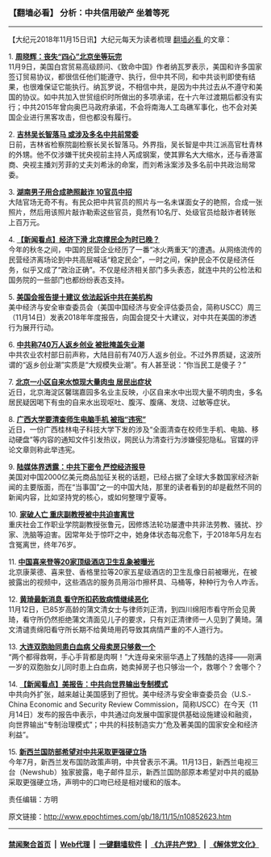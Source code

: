 ### 【翻墙必看】 分析：中共信用破产 坐着等死
------------------------

<p>
 【大纪元2018年11月15日讯】大纪元每天为读者梳理
 <a href="http://www.epochtimes.com/gb/tag/%E7%BF%BB%E5%A2%99%E5%BF%85%E7%9C%8B.html">
  翻墙必看
 </a>
 的文章：
</p>
<p>
 1.
 <b>
  <a href="http://www.epochtimes.com/gb/18/11/14/n10852311.htm" rel="noopener noreferrer" target="_blank">
   周晓辉：丧失“四心”北京坐等玩完
  </a>
 </b>
 <br/>
 11月9日，美国白宫贸易高级顾问、《致命中国》作者纳瓦罗表示，美国和许多国家签订贸易协议，都很信任他们能遵守、执行，但中共不同，和中共谈判即使有结果，也很难保证它能执行。纳瓦罗说，不相信中共，是因为中共过去从不遵守和美国的协议。如中共加入世贸组织时所做出的多项承诺，在十六年过渡期后都没有实行；中共2015年曾向奥巴马政府承诺，不会将南海人工岛礁军事化，也不会对美国企业进行黑客攻击，但也都没有履行。
</p>
<p>
 2.
 <b>
  <a href="http://www.epochtimes.com/gb/18/11/14/n10850562.htm" rel="noopener noreferrer" target="_blank">
   吉林吴长智落马 或涉及多名中共前常委
  </a>
 </b>
 <br/>
 日前，吉林省检察院副检察长吴长智落马。外界指，吴长智是中共江派高官杜青林的外甥。他不仅涉嫌干扰央视前主持人芮成钢案，使其罪名大大缩水，还与香港富商、央视主播刘芳菲的丈夫刘希泳的命案，而刘希泳案涉及多名前中共政治局常委。
</p>
<p>
 3.
 <b>
  <a href="http://www.epochtimes.com/gb/18/11/14/n10852046.htm" rel="noopener noreferrer" target="_blank">
   湖南男子用合成艳照敲诈 10官员中招
  </a>
 </b>
 <br/>
 大陆官场无奇不有。有民众把中共官员的照片与一名未谋面女子的艳照，合成一张照片，然后用该照片敲诈勒索这些官员，竟然有10名厅、处级官员给敲诈者转账上百万元。
</p>
<p>
 4.
 <b>
  <a href="http://www.epochtimes.com/gb/18/11/14/n10851890.htm" rel="noopener noreferrer" target="_blank">
   【新闻看点】经济下滑 北京撑民企为时已晚？
  </a>
 </b>
 <br/>
 今年的秋冬之间，中国的民营企业经历了一番“冰火两重天”的遭遇。从网络流传的民营经济离场论到中共高层喊话“稳定民企”，一时之间，保护民企不仅是经济任务，似乎又成了“政治正确”。不仅是经济相关部门多头表态，就连中共的公检法和国务院的一些部门也都纷纷表态支持。
</p>
<p>
 5.
 <b>
  <a href="http://www.epochtimes.com/gb/18/11/14/n10851671.htm" rel="noopener noreferrer" target="_blank">
   美国会报告提十建议 依法起诉中共在美机构
  </a>
 </b>
 <br/>
 美中经济与安全审查委员会（美国中国经济与安全评估委员会，简称USCC）周三（11月14日）发表2018年年度报告，向国会提交十大建议，对中共在美国的渗透行为展开行动。
</p>
<p>
 6.
 <b>
  <a href="http://www.epochtimes.com/gb/18/11/14/n10851919.htm" rel="noopener noreferrer" target="_blank">
   中共称740万人返乡创业 被批掩盖失业潮
  </a>
 </b>
 <br/>
 中共农业农村部日前声称，大陆目前有740万人返乡创业。不过外界质疑，这波所谓的“返乡创业潮”实质是“大规模失业潮”。有人甚至说：“你当民工是傻子？”
</p>
<p>
 7.
 <b>
  <a href="http://www.epochtimes.com/gb/18/11/14/n10850057.htm" rel="noopener noreferrer" target="_blank">
   北京一小区自来水惊现大量肉虫 居民出症状
  </a>
 </b>
 <br/>
 近日，北京海淀区馨瑞嘉园多名业主反映，小区自来水中出现大量不明肉虫，多名居民疑因喝下有虫的自来水出现呕吐、腹泻、腹痛、发烧、过敏等症状。
</p>
<p>
 8.
 <b>
  <a href="http://www.epochtimes.com/gb/18/11/14/n10851236.htm" rel="noopener noreferrer" target="_blank">
   广西大学要清查师生电脑手机 被指“违宪”
  </a>
 </b>
 <br/>
 近日，一份广西桂林电子科技大学下发的涉及“全面清查在校师生手机、电脑、移动硬盘”等内容的通知文件引发热议，网民认为清查行为涉嫌侵犯隐私。官媒的评论文章则称此举违宪。
</p>
<p>
 9.
 <b>
  <a href="http://www.epochtimes.com/gb/18/11/14/n10851177.htm" rel="noopener noreferrer" target="_blank">
   陆媒体界透露：中共下密令 严控经济报导
  </a>
 </b>
 <br/>
 美国对中国2000亿美元商品加征关税的话题，已经占据了全球大多数国家经济新闻的主要版面，而在“当事国”之一的中国大陆，那里的读者看到的却是截然不同的新闻内容，比如坚持党的核心，或如何整理宁夏等。
</p>
<p>
 10.
 <b>
  <a href="http://www.epochtimes.com/gb/18/11/14/n10851484.htm" rel="noopener noreferrer" target="_blank">
   家破人亡 重庆副教授被中共迫害离世
  </a>
 </b>
 <br/>
 重庆社会工作职业学院副教授张鲁元，因修炼法轮功屡遭中共非法劳教、骚扰、抄家、洗脑等迫害。因常年处于惊吓之中，她身体状态每况愈下，于2018年5月左右含冤离世，终年76岁。
</p>
<p>
 11.
 <b>
  <a href="http://www.epochtimes.com/gb/18/11/14/n10852250.htm" rel="noopener noreferrer" target="_blank">
   中国喜来登等20家顶级酒店卫生乱象被曝光
  </a>
 </b>
 <br/>
 北京康莱德、喜来登、香格里拉等20家五星级酒店的卫生乱像日前被曝光，在被披露出的视频中，这些酒店的服务员用浴巾擦杯具、马桶等，种种行为令人咋舌。
</p>
<p>
 12.
 <b>
  <a href="http://www.epochtimes.com/gb/18/11/14/n10851953.htm" rel="noopener noreferrer" target="_blank">
   黄琦最新消息 看守所扣药致病情继续恶化
  </a>
 </b>
 <br/>
 11月12日，已85岁高龄的蒲文清女士与律师刘正清，到四川绵阳市看守所会见黄琦，看守所仍然拒绝蒲文清面见儿子的要求，只有刘正清律师一人见到了黄琦。蒲文清谴责绵阳看守所长期不给黄琦用药导致其病情严重的不人道行为。
</p>
<p>
 13.
 <b>
  <a href="http://www.epochtimes.com/gb/18/11/14/n10852271.htm" rel="noopener noreferrer" target="_blank">
   大连双胞胎同患白血病 父母卖房只够救一个
  </a>
 </b>
 <br/>
 “两个都得救啊，手心手背都是肉啊！”大连母亲宋丽华遇上了残酷的选择——刚满一岁的双胞胎女儿同时患上白血病，她卖掉房子也只够治一个，救哪个？舍哪个？
</p>
<p>
 14.
 <b>
  <a href="http://www.epochtimes.com/gb/18/11/14/n10852108.htm" rel="noopener noreferrer" target="_blank">
   【新闻看点】美报告：中共向世界输出专制模式
  </a>
 </b>
 <br/>
 中共向外扩张，越来越让美国感到了担忧。美中经济与安全审查委员会（U.S.-China Economic and Security Review Commission，简称USCC）在今天（11月14日）发布的报告中表示，中共通过向发展中国家提供基础设施建设和融资，向世界输出“专制治理模式”；中共的科技制造实力“危及著美国的国家安全和经济利益”。
</p>
<p>
 15.
 <b>
  <a href="http://www.epochtimes.com/gb/18/11/14/n10852065.htm" rel="noopener noreferrer" target="_blank">
   新西兰国防部希望对中共采取更强硬立场
  </a>
 </b>
 <br/>
 今年7月，新西兰发布国防政策声明，中共曾表示不满。11月13日，新西兰电视三台（Newshub）独家披露，电子邮件显示，新西兰国防部原本希望对中共的威胁采取更强硬立场，声明中的口吻已经是相对缓和的版本。
</p>
<p>
 责任编辑：方明
</p>

原文链接：http://www.epochtimes.com/gb/18/11/15/n10852623.htm


------------------------
#### [禁闻聚合首页](https://github.com/gfw-breaker/banned-news/blob/master/README.md) &nbsp;|&nbsp; [Web代理](https://github.com/gfw-breaker/open-proxy/blob/master/README.md) &nbsp;|&nbsp; [一键翻墙软件](https://github.com/gfw-breaker/nogfw/blob/master/README.md) &nbsp;|&nbsp; [《九评共产党》](https://github.com/gfw-breaker/9ping.md/blob/master/README.md#九评之一评共产党是什么) &nbsp;|&nbsp; [《解体党文化》](https://github.com/gfw-breaker/jtdwh.md/blob/master/README.md#绪论)